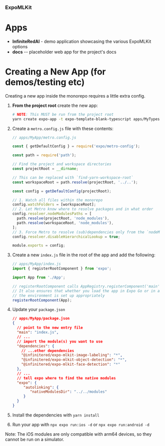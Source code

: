 ### ExpoMLKit

# Apps

* **InfiniteRedAI** - demo application showcasing the various ExpoMLKit options
* **docs** -- placeholder web app for the project's docs

# Creating a New App (for demos/testing etc)

Creating a new app inside the monorepo requires a little extra config.

1. **From the project root** create the new app:

    ```bash
    # NOTE: This MUST be run from the project root
    yarn create expo-app -t expo-template-blank-typescript apps/MyTypescriptApp
    ```

2. Create a `metro.config.js` file with these contents:

    ```js
   // apps/MyApp/metro.config.js
   
   const { getDefaultConfig } = require('expo/metro-config');

   const path = require('path');

   // Find the project and workspace directories
   const projectRoot = __dirname;
   
   // This can be replaced with `find-yarn-workspace-root`
   const workspaceRoot = path.resolve(projectRoot, '../..');

   const config = getDefaultConfig(projectRoot);

   // 1. Watch all files within the monorepo
   config.watchFolders = [workspaceRoot];
   // 2. Let Metro know where to resolve packages and in what order
   config.resolver.nodeModulesPaths = [
      path.resolve(projectRoot, 'node_modules'),
      path.resolve(workspaceRoot, 'node_modules'),
   ];
   // 3. Force Metro to resolve (sub)dependencies only from the `nodeModulesPaths`
   config.resolver.disableHierarchicalLookup = true;

   module.exports = config;
   ```

3. Create a new `index.js` file in the root of the app and add the following:

   ```js
   // apps/MyApp/index.js
   import { registerRootComponent } from 'expo';
   
   import App from './App';
   
   // registerRootComponent calls AppRegistry.registerComponent('main', () => App);
   // It also ensures that whether you load the app in Expo Go or in a native build,
   // the environment is set up appropriately
   registerRootComponent(App);
   ```

4. Update your `package.json`

    ```json
    // apps/MyApp/package.json
    {
      // point to the new entry file
      "main": "index.js",
      // ...
      // import the module(s) you want to use      
      "dependencies": {
        // ...other dependencies
        "@infinitered/expo-mlkit-image-labeling": "*",
        "@infinitered/expo-mlkit-object-detection": "*",
        "@infinitered/expo-mlkit-face-detection": "*"
      },
      // ...
      // tell expo where to find the native modules
      "expo": {
         "autolinking": {
            "nativeModulesDir": "../../modules"
         }
      }
    }
    ```

5. Install the dependencies with `yarn install`
6. Run your app with `npx expo run:ios -d` or `npx expo run:android -d`

Note: The iOS modules are only compatible with arm64 devices, so they cannot be run on a simulator. 
